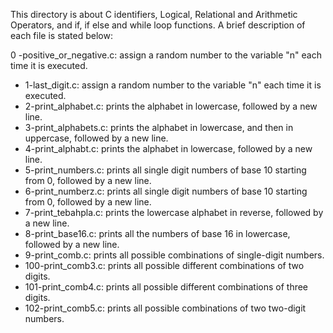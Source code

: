 This directory is about C identifiers, Logical, Relational and Arithmetic Operators, and if, if else and while loop functions.
A brief description of each file is stated below: 
  
0 -positive_or_negative.c: assign a random number to the variable "n" each time it is executed.
- 1-last_digit.c: assign a random number to the variable "n" each time it is executed.
- 2-print_alphabet.c:  prints the alphabet in lowercase, followed by a new line.
- 3-print_alphabets.c: prints the alphabet in lowercase, and then in uppercase, followed by a new line.
- 4-print_alphabt.c:  prints the alphabet in lowercase, followed by a new line.
- 5-print_numbers.c: prints all single digit numbers of base 10 starting from 0, followed by a new line.
- 6-print_numberz.c: prints all single digit numbers of base 10 starting from 0, followed by a new line.
- 7-print_tebahpla.c: prints the lowercase alphabet in reverse, followed by a new line.
- 8-print_base16.c: prints all the numbers of base 16 in lowercase, followed by a new line.
- 9-print_comb.c: prints all possible combinations of single-digit numbers.
- 100-print_comb3.c: prints all possible different combinations of two digits.
- 101-print_comb4.c: prints all possible different combinations of three digits.
- 102-print_comb5.c: prints all possible combinations of two two-digit numbers.

